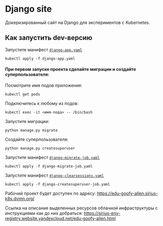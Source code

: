 # Django site

Докеризированный сайт на Django для экспериментов с Kubernetes.

## Как запустить dev-версию

Запустите манифест [`django-app.yaml`](./django-app.yaml)
```shell-session
kubectl apply -f django-app.yaml
```
#### При первом запуске проекта сделайте миграции и создайте суперпользователя:
Посмотрите имя подов приложения:
```shell-session
kubectl get pods
```
Подключитесь к любому из подов:
```shell-session
kubectl exec -it <имя-пода> -- /bin/bash
```
Запустите миграции:
```shell-session
python manage.py migrate
```
Создайте суперпользователя:
```shell-session
python manage.py createsuperuser
```

Запустите манифест [`django-migrate-job.yaml`](./django-migrate-job.yaml)
```shell-session
kubectl apply -f django-migrate-job.yaml
```

Запустите манифест [`django-clearsessions.yaml`](./django-clearsessions.yaml)
```shell-session
kubectl apply -f django-createsuperuser-job.yaml
```
Рабочий проект будет доступен по адресу:
https://edu-goofy-allen.sirius-k8s.dvmn.org/


Ссылка на описание выделенных ресурсов облачной инфраструктуры с инструкциями как до них добраться:
https://sirius-env-registry.website.yandexcloud.net/edu-goofy-allen.html
